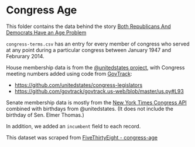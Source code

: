 # Congress Age

This folder contains the data behind the story [Both Republicans And Democrats Have an Age Problem](https://fivethirtyeight.com/features/both-republicans-and-democrats-have-an-age-problem/)

`congress-terms.csv` has an entry for every member of congress who served at any point during a particular congress between January 1947 and Februrary 2014.

House membership data is from the [@unitedstates project](http://theunitedstates.io/), with Congress meeting numbers added using code from [GovTrack](https://www.govtrack.us/developers/api):

* https://github.com/unitedstates/congress-legislators
* https://github.com/govtrack/govtrack.us-web/blob/master/us.py#L93

Senate membership data is mostly from the [New York Times Congress API](http://developer.nytimes.com/docs/read/congress_api) combined with birthdays from @unitedstates. (It does not include the birthday of Sen. Elmer Thomas.)

In addition, we added an `incumbent` field to each record.

This dataset was scraped from [FiveThirtyEight - congress-age](https://github.com//fivethirtyeight/data/tree/master/congress-age)